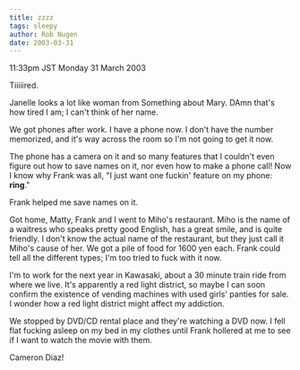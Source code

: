 ```yaml
---
title: zzzz
tags: sleepy
author: Rob Nugen
date: 2003-03-31
---
```


<p class=date>11:33pm JST Monday 31 March 2003</p>

<p>Tiiiiired.</p>

<p>Janelle looks a lot like woman from Something about Mary.   DAmn
that's how tired I am; I can't think of her name.</p>

<p>We got phones after work.  I have a phone now.  I don't have the
number memorized, and it's way across the room so I'm not going to get
it now.</p>

<p>The phone has a camera on it and so many features that I couldn't
even figure out how to save names on it, nor even how to make a phone
call!  Now I know why Frank was all, "I just want one fuckin' feature
on my phone: <b>ring</b>."</p>

<p>Frank helped me save names on it.</p>

<p>Got home, Matty, Frank and I went to Miho's restaurant.  Miho is
the name of a waitress who speaks pretty good English, has a great
smile, and is quite friendly.  I don't know the actual name of the
restaurant, but they just call it Miho's cause of her.  We got a pile
of food for 1600 yen each.  Frank could tell all the different types;
I'm too tried to fuck with it now.</p>

<p>I'm to work for the next year in Kawasaki, about a 30 minute train
ride from where we live.  It's apparently a red light district, so
maybe I can soon confirm the existence of vending machines with used
girls' panties for sale.  I wonder how a red light district might
affect my addiction.</p>

<p>We stopped by DVD/CD rental place and they're watching a DVD now.
I fell flat fucking asleep on my bed in my clothes until Frank
hollered at me to see if I want to watch the movie with them.</p>

<p>Cameron Diaz!</p>
